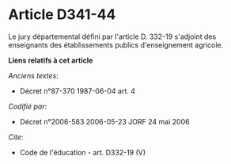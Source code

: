 # Article D341-44

Le jury départemental défini par l'article D. 332-19 s'adjoint des enseignants des établissements publics d'enseignement
agricole.

**Liens relatifs à cet article**

_Anciens textes_:

  - Décret n°87-370 1987-06-04 art. 4

_Codifié par_:

  - Décret n°2006-583 2006-05-23 JORF 24 mai 2006

_Cite_:

  - Code de l'éducation - art. D332-19 (V)
